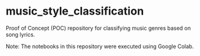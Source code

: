# music_style_classification

Proof of Concept (POC) repository for classifying music genres
based on song lyrics.

Note:
The notebooks in this repository were executed using Google Colab.